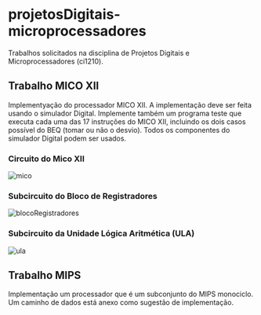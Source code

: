 # projetosDigitais-microprocessadores
Trabalhos solicitados na disciplina de Projetos Digitais e Microprocessadores (ci1210).

## Trabalho MICO XII
Implementyação do processador MICO XII. A implementação deve ser feita usando o simulador Digital. Implemente também um programa teste que executa cada uma das 17 instruções do MICO XII, incluindo os dois casos possível do BEQ (tomar ou não o desvio).
Todos os componentes do simulador Digital podem ser usados.

### Circuito do Mico XII
![mico](https://github.com/JulianaZambon/projetosDigitais-microprocessadores/assets/64793722/f6db1ead-1156-45ac-8b06-59c25fe0959e)

### Subcircuito do Bloco de Registradores

![blocoRegistradores](https://github.com/JulianaZambon/projetosDigitais-microprocessadores/assets/64793722/7c3465b9-259f-4ce6-8a1b-31bcc3ca5d46)

### Subcircuito da Unidade Lógica Aritmética (ULA)

![ula](https://github.com/JulianaZambon/projetosDigitais-microprocessadores/assets/64793722/16f3fa04-40a9-4009-82f5-24c34d2ad4cf)

## Trabalho MIPS
Implementação um processador que é um subconjunto do MIPS monociclo. Um caminho de dados está anexo como sugestão de implementação.
